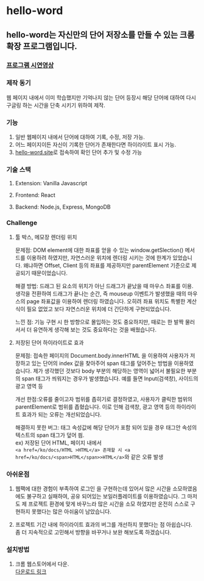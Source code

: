 # hello-word

## hello-word는 자신만의 단어 저장소를 만들 수 있는 크롬 확장 프로그램입니다.

### [프로그램 시연영상](https://www.youtube.com/watch?v=qlRR_pKAJOw)

### 제작 동기

웹 페이지 내에서 이미 학습했지만 기억나지 않는 단어 등장시 해당 단어에 대하여 다시 구글링 하는 시간을 단축 시키기 위하여 제작.

### 기능

1. 일반 웹페이지 내에서 단어에 대하여 기록, 수정, 저장 가능.
2. 어느 페이지이든 자신이 기록한 단어가 존재한다면 하이라이트 표시 가능.
3. [hello-word.site](https://www.hello-word.site/)로 접속하여 확인 단어 추가 및 수정 가능

### 기술 스택

1. Extension: Vanilla Javascript

2. Frontend: React

3. Backend: Node.js, Express, MongoDB

### Challenge

1. 툴 박스, 메모장 렌더링 위치

   문제점: DOM element에 대한 좌표를 얻을 수 있는 window.getSlection() 메서드를 이용하려 하였지만, 자연스러운 위치에 렌더링 시키는 것에 한계가 있었습니다. 왜냐하면 Offset, Client 등의 좌표를 제공하지만 parentElement 기준으로 제공되기 때문이었습니다.

   해결 방법: 드래그 된 요소의 위치가 아닌 드래그가 끝났을 때 마우스 좌표를 이용.
   생각을 전환하여 드래그가 끝나는 순간, 즉 mouseup 이벤트가 발생했을 때의 마우스의 page 좌표값을 이용하여 렌더링 하였습니다. 오히려 좌표 위치도 특별한 계산식이 필요 없었고 보다 자연스러운 위치에 더 간단하게 구현되었습니다.

   느낀 점: 기능 구현 시 한 방향으로 몰입하는 것도 중요하지만, 때로는 한 발짝 물러서서 더 유연하게 생각해 보는 것도 중요하다는 것을 배웠습니다.

2. 저장된 단어 하이라이트로 효과

   문제점: 접속한 페이지의 Document.body.innerHTML 을 이용하여 사용자가 저장하고 있는 단어의 index 값을 찾아주어 span 태그를 덮어주는 방법을 이용하였습니다.
   제가 생각했던 것보다 body 부분의 해당하는 영역이 넓어서 불필요한 부분의 span 태그가 씌워지는 경우가 발생했습니다. 예를 들면 Input(검색창), 사이드의 광고 영역 등

   개선 한점:오류를 줄이고자 범위를 좁히기로 결정하였고, 사용자가 클릭한 범위의 parentElement로 범위를 좁혔습니다. 이로 인해 검색창, 광고 영역 등의 하이라이트 효과가 되는 오류는 개선되었습니다.

   해결하지 못한 버그: 태그 속성값에 해당 단어가 포함 되어 있을 경우 태그안 속성의 텍스트의 span 태그가 덮어 씜.  
   ex) 저장된 단어 HTML, 페이지 내에서  
    `<a href=/ko/docs/HTML >HTML</a> 존재할 시 <a href=/ko/docs/<span>HTML</span>>HTML</a>`와 같은 오류 발생

### 아쉬운점

1. 웹팩에 대한 경험이 부족하여 로그인 을 구현하는데 있어서 많은 시간을 소모하였음에도 불구하고 실패하여, 공유 되어있는 보일러플레이트를 이용하였습니다. 그 마저도 제 프로젝트 환경에 맞게 바꾸느라 많은 시간을 소모 하였지만 온전히 스스로 구현하지 못했다는 많은 아쉬움이 남았습니다.

2. 프로젝트 기간 내에 하이라이트 효과의 버그를 개선하지 못했다는 점 아쉽습니다. 좀 더 지속적으로 고민해서 방향을 바꾸거나 보완 해보도록 하겠습니다.

### 설치방법

1. 크롬 웹스토어에서 다운.  
   [다운로드 링크](https://chrome.google.com/webstore/detail/hello-word/pegeamjammjhpgdddkbbpfodepbflnfn/related?hl=ko&authuser=0)
